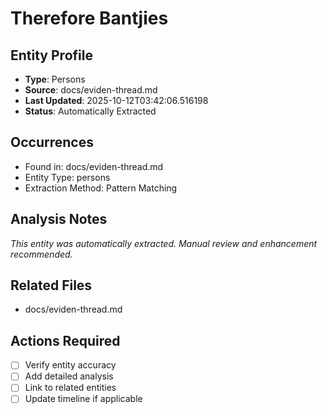 # Therefore Bantjies

## Entity Profile
- **Type**: Persons
- **Source**: docs/eviden-thread.md
- **Last Updated**: 2025-10-12T03:42:06.516198
- **Status**: Automatically Extracted

## Occurrences
- Found in: docs/eviden-thread.md
- Entity Type: persons
- Extraction Method: Pattern Matching

## Analysis Notes
*This entity was automatically extracted. Manual review and enhancement recommended.*

## Related Files
- docs/eviden-thread.md

## Actions Required
- [ ] Verify entity accuracy
- [ ] Add detailed analysis
- [ ] Link to related entities
- [ ] Update timeline if applicable
